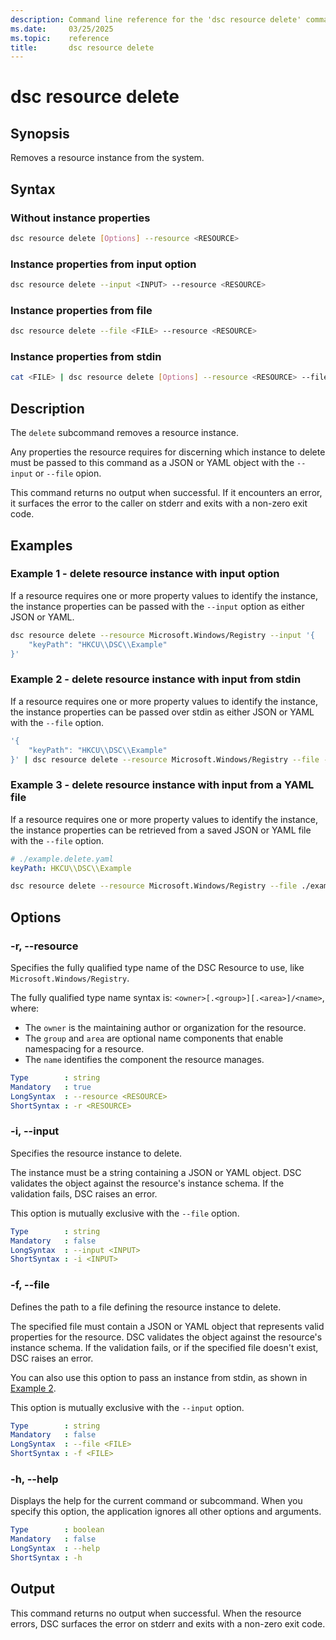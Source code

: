 ```yaml
---
description: Command line reference for the 'dsc resource delete' command
ms.date:     03/25/2025
ms.topic:    reference
title:       dsc resource delete
---
```


# dsc resource delete

## Synopsis

Removes a resource instance from the system.

## Syntax

### Without instance properties

```sh
dsc resource delete [Options] --resource <RESOURCE>
```

### Instance properties from input option

```sh
dsc resource delete --input <INPUT> --resource <RESOURCE>
```

### Instance properties from file

```sh
dsc resource delete --file <FILE> --resource <RESOURCE>
```

### Instance properties from stdin

```sh
cat <FILE> | dsc resource delete [Options] --resource <RESOURCE> --file -
```

## Description

The `delete` subcommand removes a resource instance.

Any properties the resource requires for discerning which instance to delete must be passed to this
command as a JSON or YAML object with the `--input` or `--file` opion.

This command returns no output when successful. If it encounters an error, it surfaces the error to
the caller on stderr and exits with a non-zero exit code.

## Examples

### Example 1 - delete resource instance with input option

<a id="example-1"></a>

If a resource requires one or more property values to identify the instance, the instance
properties can be passed with the `--input` option as either JSON or YAML.

```sh
dsc resource delete --resource Microsoft.Windows/Registry --input '{
    "keyPath": "HKCU\\DSC\\Example"
}'
```

### Example 2 - delete resource instance with input from stdin

<a id="example-2"></a>

If a resource requires one or more property values to identify the instance, the instance
properties can be passed over stdin as either JSON or YAML with the `--file` option.

```sh
'{
    "keyPath": "HKCU\\DSC\\Example"
}' | dsc resource delete --resource Microsoft.Windows/Registry --file -
```

### Example 3 - delete resource instance with input from a YAML file

<a id="example-3"></a>

If a resource requires one or more property values to identify the instance, the instance
properties can be retrieved from a saved JSON or YAML file with the `--file` option.

```yaml
# ./example.delete.yaml
keyPath: HKCU\\DSC\\Example
```

```sh
dsc resource delete --resource Microsoft.Windows/Registry --file ./example.delete.yaml
```

## Options

### -r, --resource

<a id="-r"></a>
<a id="--resource"></a>

Specifies the fully qualified type name of the DSC Resource to use, like
`Microsoft.Windows/Registry`.

The fully qualified type name syntax is: `<owner>[.<group>][.<area>]/<name>`, where:

- The `owner` is the maintaining author or organization for the resource.
- The `group` and `area` are optional name components that enable namespacing for a resource.
- The `name` identifies the component the resource manages.

```yaml
Type        : string
Mandatory   : true
LongSyntax  : --resource <RESOURCE>
ShortSyntax : -r <RESOURCE>
```

### -i, --input

<a id="-i"></a>
<a id="--input"></a>

Specifies the resource instance to delete.

The instance must be a string containing a JSON or YAML object. DSC validates the object against
the resource's instance schema. If the validation fails, DSC raises an error.

This option is mutually exclusive with the `--file` option.

```yaml
Type        : string
Mandatory   : false
LongSyntax  : --input <INPUT>
ShortSyntax : -i <INPUT>
```

### -f, --file

<a id="-f"></a>
<a id="--file"></a>

Defines the path to a file defining the resource instance to delete.

The specified file must contain a JSON or YAML object that represents valid properties for the
resource. DSC validates the object against the resource's instance schema. If the validation fails,
or if the specified file doesn't exist, DSC raises an error.

You can also use this option to pass an instance from stdin, as shown in [Example 2](#example-2).

This option is mutually exclusive with the `--input` option.

```yaml
Type        : string
Mandatory   : false
LongSyntax  : --file <FILE>
ShortSyntax : -f <FILE>
```

### -h, --help

<a id="-h"></a>
<a id="--help"></a>

Displays the help for the current command or subcommand. When you specify this option, the
application ignores all other options and arguments.

```yaml
Type        : boolean
Mandatory   : false
LongSyntax  : --help
ShortSyntax : -h
```

## Output

This command returns no output when successful. When the resource errors, DSC surfaces the error on
stderr and exits with a non-zero exit code.
